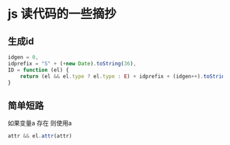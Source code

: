 # js 读代码的一些摘抄

## 生成id
```javascript
idgen = 0,
idprefix = "S" + (+new Date).toString(36),
ID = function (el) {
    return (el && el.type ? el.type : E) + idprefix + (idgen++).toString(36);
}
```

## 简单短路
如果变量a 存在 则使用a
```javascript
attr && el.attr(attr)
```